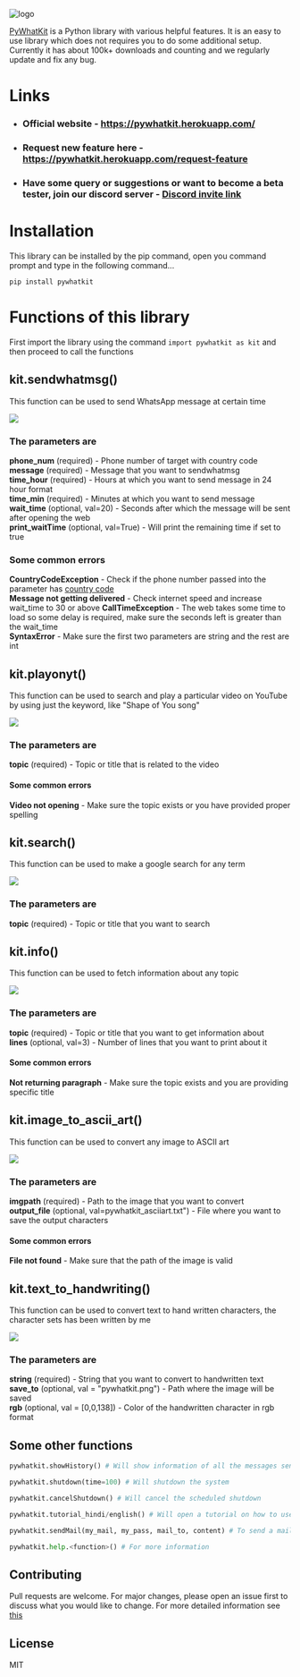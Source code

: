 
![logo](https://github.com/Ankit404butfound/PyWhatKit/raw/master/Images/logo.png?raw=true)


  
[PyWhatKit](https://pypi.org/project/pywhatkit/) is a Python library with various helpful features. It is an easy to use library which does not requires you to do some additional setup. Currently it has about 100k+ downloads and counting and we regularly update and fix any bug.

# Links
- ### Official website - https://pywhatkit.herokuapp.com/
- ### Request new feature here - https://pywhatkit.herokuapp.com/request-feature
- ### Have some query or suggestions or want to become a beta tester, join our discord server - [Discord invite link](https://discord.gg/uwznv4jKgk)

# Installation

This library can be installed by the pip command, open you command prompt and type in the following command...

`pip install pywhatkit`

# Functions of this library

First import the library using the command `import pywhatkit as kit` and then proceed to call the functions

## kit.sendwhatmsg()

This function can be used to send WhatsApp message at certain time  
  
![](https://raw.githubusercontent.com/Ankit404butfound/PyWhatKit/master/Images/sendwhatmsg.png)  

### The parameters are

**phone\_num** (required) - Phone number of target with country code  
**message** (required) - Message that you want to sendwhatmsg  
**time\_hour** (required) - Hours at which you want to send message in 24 hour format  
**time\_min** (required) - Minutes at which you want to send message  
**wait\_time** (optional, val=20) - Seconds after which the message will be sent after opening the web  
**print\_waitTime** (optional, val=True) - Will print the remaining time if set to true  

### Some common errors

**CountryCodeException** - Check if the phone number passed into the parameter has [country code](https://en.wikipedia.org/wiki/List_of_country_calling_codes)  
**Message not getting delivered** - Check internet speed and increase wait\_time to 30 or above
**CallTimeException** - The web takes some time to load so some delay is required, make sure the seconds left is greater than the wait\_time  
**SyntaxError** - Make sure the first two parameters are string and the rest are int

  

## kit.playonyt()

This function can be used to search and play a particular video on YouTube by using just the keyword, like "Shape of You song"  
  
![](https://raw.githubusercontent.com/Ankit404butfound/PyWhatKit/master/Images/playonyt.png)  

### The parameters are

**topic** (required) - Topic or title that is related to the video

#### Some common errors

**Video not opening** - Make sure the topic exists or you have provided proper spelling

  

## kit.search()

This function can be used to make a google search for any term  
  
![](https://raw.githubusercontent.com/Ankit404butfound/PyWhatKit/master/Images/search.PNG)

### The parameters are

**topic** (required) - Topic or title that you want to search

  

## kit.info()

This function can be used to fetch information about any topic  
  
![](https://raw.githubusercontent.com/Ankit404butfound/PyWhatKit/master/Images/info.PNG)

### The parameters are

**topic** (required) - Topic or title that you want to get information about  
**lines** (optional, val=3) - Number of lines that you want to print about it

#### Some common errors

**Not returning paragraph** - Make sure the topic exists and you are providing specific title

  

## kit.image\_to\_ascii\_art()

This function can be used to convert any image to ASCII art  
  
![](https://raw.githubusercontent.com/Ankit404butfound/PyWhatKit/master/Images/asciiart.PNG)

### The parameters are

**imgpath** (required) - Path to the image that you want to convert  
**output\_file** (optional, val=pywhatkit\_asciiart.txt") - File where you want to save the output characters

#### Some common errors

**File not found** - Make sure that the path of the image is valid

  

## kit.text\_to\_handwriting()

This function can be used to convert text to hand written characters, the character sets has been written by me  
  
![](https://raw.githubusercontent.com/Ankit404butfound/PyWhatKit/master/Images/text_to_handwriting.PNG)

### The parameters are

**string** (required) - String that you want to convert to handwritten text  
**save\_to** (optional, val = "pywhatkit.png") - Path where the image will be saved  
**rgb** (optional, val = \[0,0,138\]) - Color of the handwritten character in rgb format

## Some other functions

```python
pywhatkit.showHistory() # Will show information of all the messages sent using this library

pywhatkit.shutdown(time=100) # Will shutdown the system

pywhatkit.cancelShutdown() # Will cancel the scheduled shutdown

pywhatkit.tutorial_hindi/english() # Will open a tutorial on how to use this library on YouTube in respective language

pywhatkit.sendMail(my_mail, my_pass, mail_to, content) # To send a mail to anybody.

pywhatkit.help.<function>() # For more information

```
## Contributing

Pull requests are welcome. For major changes, please open an issue first to discuss what you would like to change.
For more detailed information see [this](https://github.com/Ankit404butfound/PyWhatKit/blob/master/CONTRIBUTING.mdhttps://github.com/Ankit404butfound/PyWhatKit/blob/master/CONTRIBUTING.md)

## License

MIT